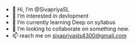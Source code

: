 - 👋 Hi, I’m @SivapriyaSL
- 👀 I’m interested in devlopment
- 🌱 I’m currently learning Deep on syllabus
- 💞️ I’m looking to collaborate on something new.
- 📫 reach me on sivapriyasls4300@gmail.com

